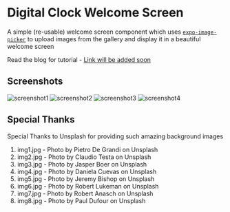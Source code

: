 # Digital Clock Welcome Screen

A simple (re-usable) welcome screen component which uses [`expo-image-picker`](https://docs.expo.io/versions/latest/sdk/imagepicker/) to upload images from the gallery and display it in a beautiful welcome screen

Read the blog for tutorial - [Link will be added soon](http://madhavbahl.tech)

## Screenshots

![screenshot1](./static/1.png) ![screenshot2](./static/2.png)
![screenshot3](./static/3.png) ![screenshot4](./static/4.png)

## Special Thanks

Special Thanks to Unsplash for providing such amazing background images

1. img1.jpg - Photo by Pietro De Grandi on Unsplash
2. img2.jpg - Photo by Claudio Testa on Unsplash
3. img3.jpg - Photo by Jasper Boer on Unsplash
4. img4.jpg - Photo by Daniela Cuevas on Unsplash
5. img5.jpg - Photo by Jeremy Bishop on Unsplash
6. img6.jpg - Photo by Robert Lukeman on Unsplash
7. img7.jpg - Photo by Robert Anasch on Unsplash
8. img8.jpg - Photo by Paul Dufour on Unsplash